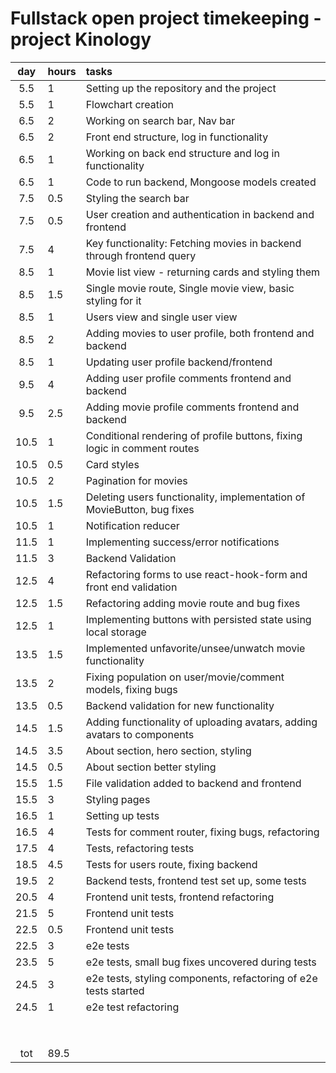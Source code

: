 # Fullstack open project timekeeping - project Kinology

| day  | hours | tasks                                                                    |
| :--: | :---- | :----------------------------------------------------------------------- |
| 5.5  | 1     | Setting up the repository and the project                                |
| 5.5  | 1     | Flowchart creation                                                       |
| 6.5  | 2     | Working on search bar, Nav bar                                           |
| 6.5  | 2     | Front end structure, log in functionality                                |
| 6.5  | 1     | Working on back end structure and log in functionality                   |
| 6.5  | 1     | Code to run backend, Mongoose models created                             |
| 7.5  | 0.5   | Styling the search bar                                                   |
| 7.5  | 0.5   | User creation and authentication in backend and frontend                 |
| 7.5  | 4     | Key functionality: Fetching movies in backend through frontend query     |
| 8.5  | 1     | Movie list view - returning cards and styling them                       |
| 8.5  | 1.5   | Single movie route, Single movie view, basic styling for it              |
| 8.5  | 1     | Users view and single user view                                          |
| 8.5  | 2     | Adding movies to user profile, both frontend and backend                 |
| 8.5  | 1     | Updating user profile backend/frontend                                   |
| 9.5  | 4     | Adding user profile comments frontend and backend                        |
| 9.5  | 2.5   | Adding movie profile comments frontend and backend                       |
| 10.5 | 1     | Conditional rendering of profile buttons, fixing logic in comment routes |
| 10.5 | 0.5   | Card styles                                                              |
| 10.5 | 2     | Pagination for movies                                                    |
| 10.5 | 1.5   | Deleting users functionality, implementation of MovieButton, bug fixes   |
| 10.5 | 1     | Notification reducer                                                     |
| 11.5 | 1     | Implementing success/error notifications                                 |
| 11.5 | 3     | Backend Validation                                                       |
| 12.5 | 4     | Refactoring forms to use react-hook-form and front end validation        |
| 12.5 | 1.5   | Refactoring adding movie route and bug fixes                             |
| 12.5 | 1     | Implementing buttons with persisted state using local storage            |
| 13.5 | 1.5   | Implemented unfavorite/unsee/unwatch movie functionality                 |
| 13.5 | 2     | Fixing population on user/movie/comment models, fixing bugs              |
| 13.5 | 0.5   | Backend validation for new functionality                                 |
| 14.5 | 1.5   | Adding functionality of uploading avatars, adding avatars to components  |
| 14.5 | 3.5   | About section, hero section, styling                                     |
| 14.5 | 0.5   | About section better styling                                             |
| 15.5 | 1.5   | File validation added to backend and frontend                            |
| 15.5 | 3     | Styling pages                                                            |
| 16.5 | 1     | Setting up tests                                                         |
| 16.5 | 4     | Tests for comment router, fixing bugs, refactoring                       |
| 17.5 | 4     | Tests, refactoring tests                                                 |
| 18.5 | 4.5   | Tests for users route, fixing backend                                    |
| 19.5 | 2     | Backend tests, frontend test set up, some tests                          |
| 20.5 | 4     | Frontend unit tests, frontend refactoring                                |
| 21.5 | 5     | Frontend unit tests                                                      |
| 22.5 | 0.5   | Frontend unit tests                                                      |
| 22.5 | 3     | e2e tests                                                                |
| 23.5 | 5     | e2e tests, small bug fixes uncovered during tests                        |
| 24.5 | 3     | e2e tests, styling components, refactoring of e2e tests started          |
| 24.5 | 1     | e2e test refactoring                                                     |
|      |       |                                                                          |
|      |       |                                                                          |
|      |       |                                                                          |
|      |       |                                                                          |
|      |       |                                                                          |
|      |       |                                                                          |
|      |       |                                                                          |
|      |       |                                                                          |
| tot  | 89.5  |                                                                          |
